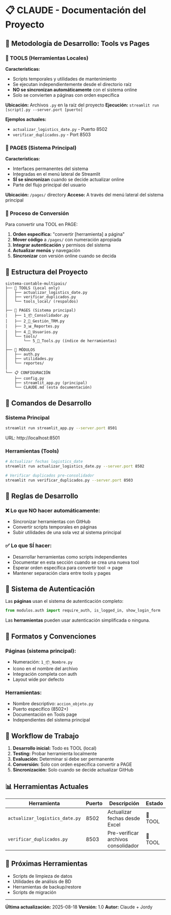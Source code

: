 # 📋 CLAUDE - Documentación del Proyecto

## 🎯 Metodología de Desarrollo: Tools vs Pages

### 🔧 TOOLS (Herramientas Locales)
**Características:**
- Scripts temporales y utilidades de mantenimiento
- Se ejecutan independientemente desde el directorio raíz
- **NO se sincronizan automáticamente** con el sistema online
- Solo se convierten a páginas con orden específica

**Ubicación:** Archivos `.py` en la raíz del proyecto
**Ejecución:** `streamlit run [script].py --server.port [puerto]`

**Ejemplos actuales:**
- `actualizar_logistics_date.py` - Puerto 8502
- `verificar_duplicados.py` - Port 8503

### 📱 PAGES (Sistema Principal)
**Características:**
- Interfaces permanentes del sistema
- Integradas en el menú lateral de Streamlit
- **SÍ se sincronizan** cuando se decide actualizar online
- Parte del flujo principal del usuario

**Ubicación:** `/pages/` directory
**Acceso:** A través del menú lateral del sistema principal

### 🔄 Proceso de Conversión
Para convertir una TOOL en PAGE:
1. **Orden específica:** "convertir [herramienta] a página"
2. **Mover código** a `/pages/` con numeración apropiada
3. **Integrar autenticación** y permisos del sistema
4. **Actualizar menús** y navegación
5. **Sincronizar** con versión online cuando se decida

## 📁 Estructura del Proyecto

```
sistema-contable-multipais/
├── 🔧 TOOLS (Local only)
│   ├── actualizar_logistics_date.py
│   ├── verificar_duplicados.py
│   └── tools_local/ (respaldos)
│
├── 📱 PAGES (Sistema principal)
│   ├── 1_📦_Consolidador.py
│   ├── 2_💱_Gestión_TRM.py  
│   ├── 3_📊_Reportes.py
│   ├── 4_👥_Usuarios.py
│   └── tools/
│       └── 5_🔧_Tools.py (índice de herramientas)
│
├── 📂 MÓDULOS
│   ├── auth.py
│   ├── utilidades.py
│   └── reportes/
│
└── 📋 CONFIGURACIÓN
    ├── config.py
    ├── streamlit_app.py (principal)
    └── CLAUDE.md (esta documentación)
```

## 🚀 Comandos de Desarrollo

### Sistema Principal
```bash
streamlit run streamlit_app.py --server.port 8501
```
URL: http://localhost:8501

### Herramientas (Tools)
```bash
# Actualizar fechas logistics_date
streamlit run actualizar_logistics_date.py --server.port 8502

# Verificar duplicados pre-consolidador  
streamlit run verificar_duplicados.py --server.port 8503
```

## 📝 Reglas de Desarrollo

### ❌ Lo que NO hacer automáticamente:
- Sincronizar herramientas con GitHub
- Convertir scripts temporales en páginas
- Subir utilidades de una sola vez al sistema principal

### ✅ Lo que SÍ hacer:
- Desarrollar herramientas como scripts independientes
- Documentar en esta sección cuando se crea una nueva tool
- Esperar orden específica para convertir tool → page
- Mantener separación clara entre tools y pages

## 🔐 Sistema de Autenticación

Las **páginas** usan el sistema de autenticación completo:
```python
from modulos.auth import require_auth, is_logged_in, show_login_form
```

Las **herramientas** pueden usar autenticación simplificada o ninguna.

## 🎨 Formatos y Convenciones

### Páginas (sistema principal):
- Numeración: `1_📦_Nombre.py`
- Icono en el nombre del archivo
- Integración completa con auth
- Layout wide por defecto

### Herramientas:
- Nombre descriptivo: `accion_objeto.py`
- Puerto específico (8502+)
- Documentación en Tools page
- Independientes del sistema principal

## 🔄 Workflow de Trabajo

1. **Desarrollo inicial:** Todo es TOOL (local)
2. **Testing:** Probar herramienta localmente
3. **Evaluación:** Determinar si debe ser permanente
4. **Conversión:** Solo con orden específica convertir a PAGE
5. **Sincronización:** Solo cuando se decide actualizar GitHub

## 📊 Herramientas Actuales

| Herramienta | Puerto | Descripción | Estado |
|-------------|--------|-------------|--------|
| `actualizar_logistics_date.py` | 8502 | Actualizar fechas desde Excel | 🔧 TOOL |
| `verificar_duplicados.py` | 8503 | Pre-verificar archivos consolidador | 🔧 TOOL |

## 🎯 Próximas Herramientas

- Scripts de limpieza de datos
- Utilidades de análisis de BD
- Herramientas de backup/restore
- Scripts de migración

---

**Última actualización:** 2025-08-18
**Versión:** 1.0
**Autor:** Claude + Jordy